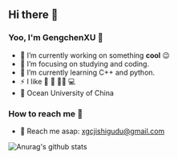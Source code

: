 ## Hi there 👋

### Yoo, I'm GengchenXU :wave:
- 🔭 I’m currently working on something **cool** :wink:
- 🏢 I’m focusing on studying and coding.
- :seedling: I’m currently learning C++ and python.
- :zap: I like :ping_pong: :volleyball: :swimming_man: :computer:
- :school: Ocean University of China

### How to reach me :beers:

- :email: Reach me asap:  xgcjishigudu@gmail.com

![Anurag's github stats](https://github-readme-stats.vercel.app/api?username=GengchenXU&show_icons=true&theme=radical)